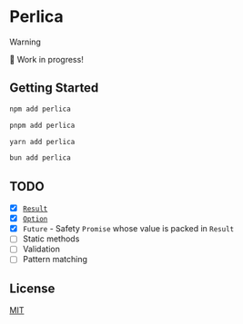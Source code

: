 # Perlica

> [!WARNING]
> 🚧 Work in progress!

## Getting Started

```sh
npm add perlica
```

```sh
pnpm add perlica
```

```sh
yarn add perlica
```

```sh
bun add perlica
```

## TODO

- [x] [`Result`](https://doc.rust-lang.org/std/result/enum.Result.html)
- [x] [`Option`](https://doc.rust-lang.org/std/option/enum.Option.html)
- [x] `Future` - Safety `Promise` whose value is packed in `Result`
- [ ] Static methods
- [ ] Validation
- [ ] Pattern matching

## License

[MIT](./LICENSE)
